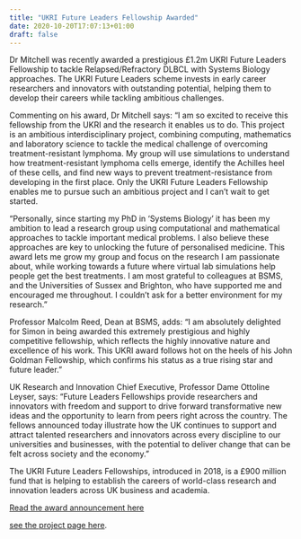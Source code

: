 ```yaml
---
title: "UKRI Future Leaders Fellowship Awarded"
date: 2020-10-20T17:07:13+01:00
draft: false
---
```

Dr Mitchell was recently awarded a prestigious £1.2m UKRI Future Leaders Fellowship to tackle Relapsed/Refractory DLBCL with Systems Biology approaches. The UKRI Future Leaders scheme invests in early career researchers and innovators with outstanding potential, helping them to develop their careers while tackling ambitious challenges. 

Commenting on his award, Dr Mitchell says: “I am so excited to receive this fellowship from the UKRI and the research it enables us to do. This project is an ambitious interdisciplinary project, combining computing, mathematics and laboratory science to tackle the medical challenge of overcoming treatment-resistant lymphoma. My group will use simulations to understand how treatment-resistant lymphoma cells emerge, identify the Achilles heel of these cells, and find new ways to prevent treatment-resistance from developing in the first place. Only the UKRI Future Leaders Fellowship enables me to pursue such an ambitious project and I can’t wait to get started. 

“Personally, since starting my PhD in ‘Systems Biology’ it has been my ambition to lead a research group using computational and mathematical approaches to tackle important medical problems. I also believe these approaches are key to unlocking the future of personalised medicine. This award lets me grow my group and focus on the research I am passionate about, while working towards a future where virtual lab simulations help people get the best treatments. I am most grateful to colleagues at BSMS, and the Universities of Sussex and Brighton, who have supported me and encouraged me throughout. I couldn’t ask for a better environment for my research.” 

Professor Malcolm Reed, Dean at BSMS, adds: “I am absolutely delighted for Simon in being awarded this extremely prestigious and highly competitive fellowship, which reflects the highly innovative nature and excellence of his work. This UKRI award follows hot on the heels of his John Goldman Fellowship, which confirms his status as a true rising star and future leader.” 

UK Research and Innovation Chief Executive, Professor Dame Ottoline Leyser, says: “Future Leaders Fellowships provide researchers and innovators with freedom and support to drive forward transformative new ideas and the opportunity to learn from peers right across the country. The fellows announced today illustrate how the UK continues to support and attract talented researchers and innovators across every discipline to our universities and businesses, with the potential to deliver change that can be felt across society and the economy.” 

The UKRI Future Leaders Fellowships, introduced in 2018, is a £900 million fund that is helping to establish the careers of world-class research and innovation leaders across UK business and academia. 

[Read the award announcement here](https://www.bsms.ac.uk/about/news/2020/10-15-bsms-researcher-receives-prestigious-fellowship.aspx
)

[see the project page here](../../project/rr-dlbcl/).
